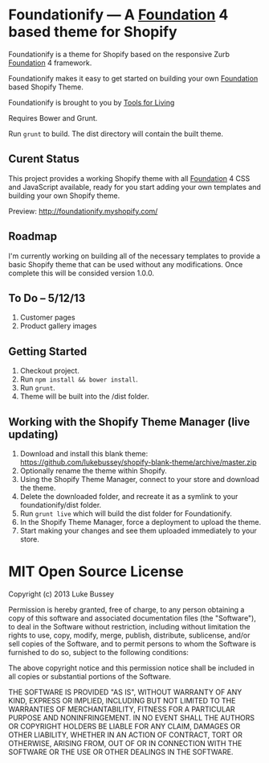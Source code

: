 Foundationify — A [Foundation](http://foundation.zurb.com/) 4 based theme for Shopify
========================================================

Foundationify is a theme for Shopify based on the responsive Zurb [Foundation](http://foundation.zurb.com/) 4 framework.

Foundationify makes it easy to get started on building your own [Foundation](http://foundation.zurb.com/) based Shopify Theme.

Foundationify is brought to you by [Tools for Living](http://www.toolsforliving.com/)

Requires Bower and Grunt.

Run `grunt` to build. The dist directory will contain the built theme.

Curent Status
-------------
This project provides a working Shopify theme with all [Foundation](http://foundation.zurb.com/) 4 CSS and JavaScript available, ready for you start adding your own templates and building your own Shopify theme.

Preview: http://foundationify.myshopify.com/

Roadmap
-------
I'm currently working on building all of the necessary templates to provide a basic Shopify theme that can be used without 
any modifications. Once complete this will be consided version 1.0.0.

To Do – 5/12/13
-----
1. Customer pages
2. Product gallery images

Getting Started
---------------
1. Checkout project.
2. Run `npm install && bower install`.
3. Run `grunt`.
4. Theme will be built into the /dist folder.

Working with the Shopify Theme Manager (live updating)
-------------------------------------------------------
1. Download and install this blank theme: https://github.com/lukebussey/shopify-blank-theme/archive/master.zip
2. Optionally rename the theme within Shopify.
3. Using the Shopify Theme Manager, connect to your store and download the theme.
4. Delete the downloaded folder, and recreate it as a symlink to your foundationify/dist folder.
5. Run `grunt live` which will build the dist folder for Foundationify.
6. In the Shopify Theme Manager, force a deployment to upload the theme.
7. Start making your changes and see them uploaded immediately to your store.

MIT Open Source License
=======================
Copyright (c) 2013 Luke Bussey

Permission is hereby granted, free of charge, to any person obtaining a copy of this software and associated documentation files (the "Software"), to deal in the Software without restriction, including without limitation the rights to use, copy, modify, merge, publish, distribute, sublicense, and/or sell copies of the Software, and to permit persons to whom the Software is furnished to do so, subject to the following conditions:

The above copyright notice and this permission notice shall be included in all copies or substantial portions of the Software.

THE SOFTWARE IS PROVIDED "AS IS", WITHOUT WARRANTY OF ANY KIND, EXPRESS OR IMPLIED, INCLUDING BUT NOT LIMITED TO THE WARRANTIES OF MERCHANTABILITY, FITNESS FOR A PARTICULAR PURPOSE AND NONINFRINGEMENT. IN NO EVENT SHALL THE AUTHORS OR COPYRIGHT HOLDERS BE LIABLE FOR ANY CLAIM, DAMAGES OR OTHER LIABILITY, WHETHER IN AN ACTION OF CONTRACT, TORT OR OTHERWISE, ARISING FROM, OUT OF OR IN CONNECTION WITH THE SOFTWARE OR THE USE OR OTHER DEALINGS IN THE SOFTWARE.
